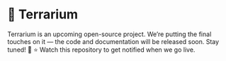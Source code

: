 # 🌿 Terrarium

Terrarium is an upcoming open-source project.
We’re putting the final touches on it — the code and documentation will be released soon. Stay tuned! 👀
⭐ Watch this repository to get notified when we go live.

